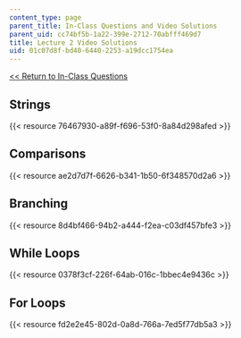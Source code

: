 ```yaml
---
content_type: page
parent_title: In-Class Questions and Video Solutions
parent_uid: cc74bf5b-1a22-399e-2712-70abfff469d7
title: Lecture 2 Video Solutions
uid: 01c07d8f-bd40-6440-2253-a19dcc1754ea
---
```


[<< Return to In-Class Questions](http://ocw2.mit.edu/courses/electrical-engineering-and-computer-science/6-0001-introduction-to-computer-science-and-programming-in-python-fall-2016/in-class-questions-and-video-solutions/)

Strings
-------

{{< resource 76467930-a89f-f696-53f0-8a84d298afed >}}

Comparisons
-----------

{{< resource ae2d7d7f-6626-b341-1b50-6f348570d2a6 >}}

Branching
---------

{{< resource 8d4bf466-94b2-a444-f2ea-c03df457bfe3 >}}

While Loops
-----------

{{< resource 0378f3cf-226f-64ab-016c-1bbec4e9436c >}}

For Loops
---------

{{< resource fd2e2e45-802d-0a8d-766a-7ed5f77db5a3 >}}
